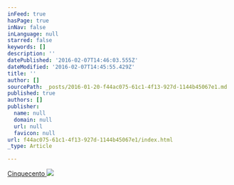 ```yaml
---
inFeed: true
hasPage: true
inNav: false
inLanguage: null
starred: false
keywords: []
description: ''
datePublished: '2016-02-07T14:46:03.555Z'
dateModified: '2016-02-07T14:45:55.429Z'
title: ''
author: []
sourcePath: _posts/2016-01-20-f44ac075-61c1-4f13-927d-1144b45067e1.md
published: true
authors: []
publisher:
  name: null
  domain: null
  url: null
  favicon: null
url: f44ac075-61c1-4f13-927d-1144b45067e1/index.html
_type: Article

---
```

[Cinquecento ][0]
![](https://s3-us-west-2.amazonaws.com/the-grid-img/p/53d214bcceba7461a7364b07439e85834f540c3b.jpg)

[0]: http://www.ensemblecinquecento.com/